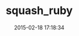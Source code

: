 ---
layout: post
title:  "squash_ruby"
repo:   "SquareSquash/ruby"
date:   2015-02-18 17:18:34
gemurl: http://github.com/SquareSquash/ruby
---